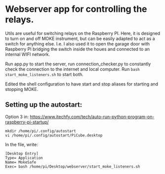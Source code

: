 # Webserver app for controlling the relays.

Utils are useful for switching relays on the Raspberry PI. Here, it is designed to turn on and off MOKE instrument, but can be easily adapted to act as a switch for anything else. 
I.e. I also used it to open the garage door with Raspberry PI bridging the switch inside the houes and connected to an internal WIFI network.

Run app.py to start the server, run connection_checker.py to constantly check the connection to the internet and local computer.
Run `bash start_moke_listeners.sh` to start both.

Edited the shell configuration to have start and stop aliases for starting and stopping MOKE.


## Setting up the autostart:
Option 3 in: https://www.itechfy.com/tech/auto-run-python-program-on-raspberry-pi-startup/
```
mkdir /home/pi/.config/autostart
vi /home/pi/.config/autostart/PiCube.desktop    
```
In the file, write:
```
[Desktop Entry]
Type= Application
Name= MokeSafe
Exec= bash /home/pi/Desktop/webserver/start_moke_listeners.sh
```

